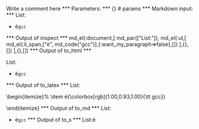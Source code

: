 Write a comment here
*** Parameters: ***
{} # params 
*** Markdown input: ***
List:

- è`gcc`

*** Output of inspect ***
md_el(:document,[
	md_par(["List:"]),
	md_el(:ul,[
		md_el(:li_span,["è", md_code("gcc")],{:want_my_paragraph=>false},[])
	],{},[])
],{},[])
*** Output of to_html ***
<p>List:</p>

<ul>
<li>&#xE8;<code>gcc</code></li>
</ul>
*** Output of to_latex ***
List:

\begin{itemize}%
\item è{\colorbox[rgb]{1.00,0.93,1.00}{\tt gcc}}

\end{itemize}
*** Output of to_md ***
List:

- è`gcc`
*** Output of to_s ***
List:è
